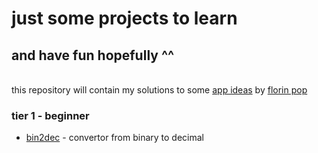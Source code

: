 # just some projects to learn
## and have fun hopefully ^^
\
this repository will contain my solutions to some [app ideas](https://github.com/florinpop17/app-ideas/tree/master) by [florin pop](https://github.com/florinpop17)

### tier 1 - beginner
- [bin2dec](./tier%201/bin2dec) - convertor from binary to decimal